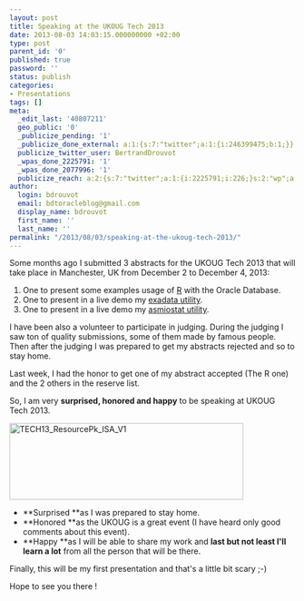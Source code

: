 ```yaml
---
layout: post
title: Speaking at the UKOUG Tech 2013
date: 2013-08-03 14:03:15.000000000 +02:00
type: post
parent_id: '0'
published: true
password: ''
status: publish
categories:
- Presentations
tags: []
meta:
  _edit_last: '40807211'
  geo_public: '0'
  _publicize_pending: '1'
  _publicize_done_external: a:1:{s:7:"twitter";a:1:{i:246399475;b:1;}}
  publicize_twitter_user: BertrandDrouvot
  _wpas_done_2225791: '1'
  _wpas_done_2077996: '1'
  publicize_reach: a:2:{s:7:"twitter";a:1:{i:2225791;i:226;}s:2:"wp";a:1:{i:0;i:39;}}
author:
  login: bdrouvot
  email: bdtoracleblog@gmail.com
  display_name: bdrouvot
  first_name: ''
  last_name: ''
permalink: "/2013/08/03/speaking-at-the-ukoug-tech-2013/"
---
```


Some months ago I submitted 3 abstracts for the UKOUG Tech 2013 that will take place in Manchester, UK from December 2 to December 4, 2013:

1.  One to present some examples usage of [R](http://www.r-project.org/) with the Oracle Database.
2.  One to present in a live demo my [exadata utility](http://bdrouvot.wordpress.com/2013/03/05/exadata-real-time-metrics-extracted-from-cumulative-metrics-part-ii/ "Exadata real-time metrics extracted from cumulative metrics:  Part II").
3.  One to present in a live demo my [asmiostat utility](http://bdrouvot.wordpress.com/2013/07/05/asm-io-statistics-utility-v2/ "ASM I/O Statistics Utility V2").

I have been also a volunteer to participate in judging. During the judging I saw ton of quality submissions, some of them made by famous people. Then after the judging I was prepared to get my abstracts rejected and so to stay home.

Last week, I had the honor to get one of my abstract accepted (The R one) and the 2 others in the reserve list.

So, I am very **surprised, honored and happy** to be speaking at UKOUG Tech 2013.

<img src="{{ site.baseurl }}/assets/images/tech13_resourcepk_isa_v1.gif" class="aligncenter size-full wp-image-1297" width="412" height="135" alt="TECH13_ResourcePk_ISA_V1" />

-   **Surprised **as I was prepared to stay home.
-   **Honored **as the UKOUG is a great event (I have heard only good comments about this event).
-   **Happy **as I will be able to share my work and **last but not least I'll learn a lot** from all the person that will be there.

Finally, this will be my first presentation and that's a little bit scary ;-)

Hope to see you there !

